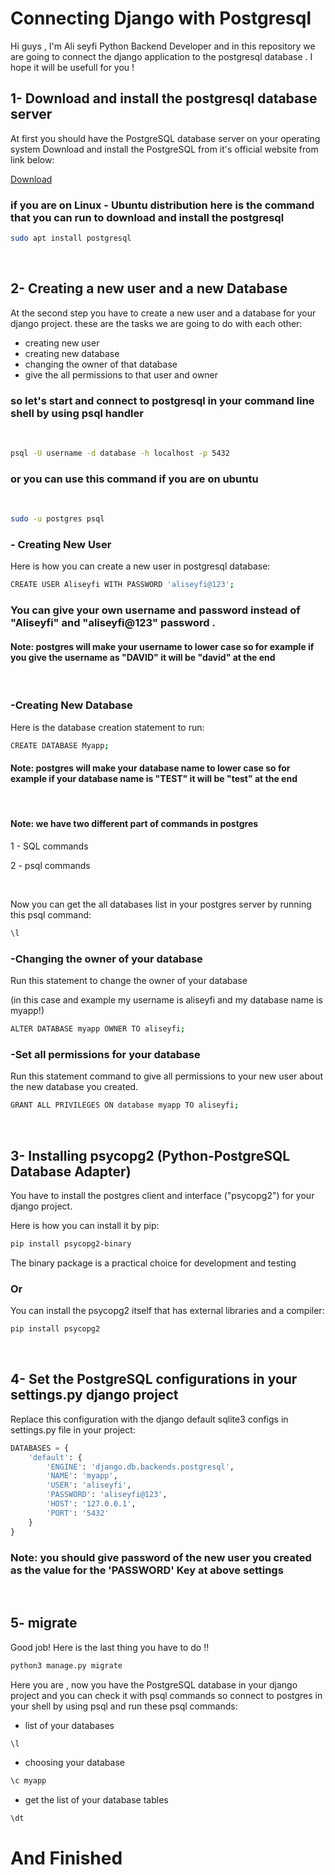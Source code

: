 
# Connecting Django with Postgresql

Hi guys , I'm Ali seyfi Python Backend Developer and in this repository we are going to connect the django application to
the postgresql database .
I hope it will be usefull for you !

## 1- Download and install the postgresql database server

At first you should have the PostgreSQL database server on your operating system
Download and install the PostgreSQL from it's official website from link below:

[Download](https://www.postgresql.org/download/)

### if you are on Linux - Ubuntu distribution here is the command that you can run to download and  install the postgresql

~~~bash
sudo apt install postgresql
~~~

&nbsp;

## 2- Creating a new user and a new Database

At the second step you have to create a new user and a database for your django project. these are the tasks we are going to do with each other:

+ creating new user
+ creating new database
+ changing the owner of that database
+ give the all permissions to that user and owner

### so let's start and connect to postgresql in your command line shell by using psql handler

&nbsp;

~~~bash
psql -U username -d database -h localhost -p 5432
~~~

### or you can use this command if you are on ubuntu

&nbsp;

~~~bash
sudo -u postgres psql
~~~

### - Creating New User

Here is how you can create a new user in postgresql database:

~~~bash
CREATE USER Aliseyfi WITH PASSWORD 'aliseyfi@123';
~~~

### You can give your own username and password instead of "Aliseyfi" and "aliseyfi@123" password .

#### Note: postgres will make your username to lower case so for example if you give the username as "DAVID" it will be "david" at the end

&nbsp;

### -Creating New Database

Here is the database creation statement to run:

~~~bash
CREATE DATABASE Myapp;
~~~

#### Note: postgres will make your database name to lower case so for example if your database name is "TEST" it will be "test" at the end

&nbsp;

#### Note: we have two different part of commands in postgres

1 - SQL commands

2 - psql commands

&nbsp;

Now you can get the all databases list in your postgres server by running this psql command:

~~~bash
\l
~~~

### -Changing the owner of your database

Run this statement to change the owner of your database

(in this case and example my username is aliseyfi and my database name is myapp!)

~~~bash
ALTER DATABASE myapp OWNER TO aliseyfi;
~~~

### -Set all permissions for your database

Run this statement command to give all permissions to your new user about the new database you created.

~~~bash
GRANT ALL PRIVILEGES ON database myapp TO aliseyfi;
~~~

&nbsp;

## 3- Installing psycopg2 (Python-PostgreSQL Database Adapter)

You have to install the postgres client and interface ("psycopg2") for your django project.

Here is how you can install it by pip:

~~~bash
pip install psycopg2-binary
~~~

The binary package is a practical choice for development and testing

### Or  

You can install the psycopg2 itself that has external libraries and a compiler:

~~~bash
pip install psycopg2
~~~

&nbsp;

## 4- Set the PostgreSQL configurations in your settings.py django project

Replace this configuration with the django default sqlite3 configs in settings.py file in your project:

~~~python
DATABASES = {
    'default': {
        'ENGINE': 'django.db.backends.postgresql',
        'NAME': 'myapp',
        'USER': 'aliseyfi',
        'PASSWORD': 'aliseyfi@123',
        'HOST': '127.0.0.1',
        'PORT': '5432'
    }
}
~~~

### Note: you should give password of the new user you created as the value for the 'PASSWORD' Key at above settings

&nbsp;

## 5- migrate

Good job! Here is the last thing you have to do !!

~~~bash
python3 manage.py migrate
~~~

Here you are , now you have the PostgreSQL database in your django project and you can check it with psql commands so connect to postgres in your shell by using psql and run these psql commands:

+ list of your databases

~~~bash
\l
~~~

+ choosing your database

~~~bash
\c myapp
~~~

+ get the list of your database tables

~~~bash
\dt
~~~

# And Finished
